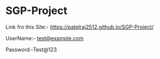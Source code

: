 # SGP-Project

Link fro this Site:-   https://patelraj2512.github.io/SGP-Project/

   UserName:- test@example.com
   
   Password:-Test@123
